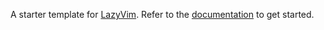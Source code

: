 A starter template for [LazyVim](https://github.com/LazyVim/LazyVim).
Refer to the [documentation](https://lazyvim.github.io/installation) to get started. 

